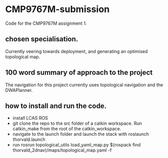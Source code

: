 # CMP9767M-submission
Code for the CMP9767M assignment 1.

## chosen specialisation.
Currently veering towards deployment, and generating an optimised topological map.

## 100 word summary of approach to the project

The navigation for this project currently uses topological navigation and the DWAPlanner.


## how to install and run the code.

* install LCAS ROS
* git clone the repo to the src folder of a catkin workspace. Run catkin_make from the root of the catkin_workspace.
* navigate to the launch folder and launch the stack with roslaunch thorvald.launch
* run rosrun topological_utils load_yaml_map.py $(rospack find thorvald_2dnav)/maps/topological_map.yaml -f



